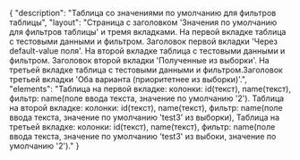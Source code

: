 {
"description": "Таблица со значениями по умолчанию для фильтров таблицы",
"layout": "Страница с заголовком 'Значения по умолчанию для фильтров таблицы' и тремя вкладками. 
На первой вкладке таблица с тестовыми данными и фильтром. Заголовок первой вкладки 'Через default-value поля'.
На второй вкладке таблица с тестовыми данными и фильтром. Заголовок второй вкладки 'Полученные из выборки'.
На третьей вкладке таблица с тестовыми данными и фильтром.Заголовок третьей вкладки 'Оба варианта (приоритетнее из выборки)'.",
"elements": "Таблица на первой вкладке: колонки: id(текст), name(текст), фильтр: name(поле ввода текста, значение по умолчанию '2').
Таблица на второй вкладке: колонки: id(текст), name(текст), фильтр: name(поле ввода текста, значение по умолчанию 'test3' из выборки),
Таблица на третьей вкладке: колонки: id(текст), name(текст), фильтр: name(поле ввода текста, значение по умолчанию 'test3' из выбоки, значение по умолчанию '2')."
}